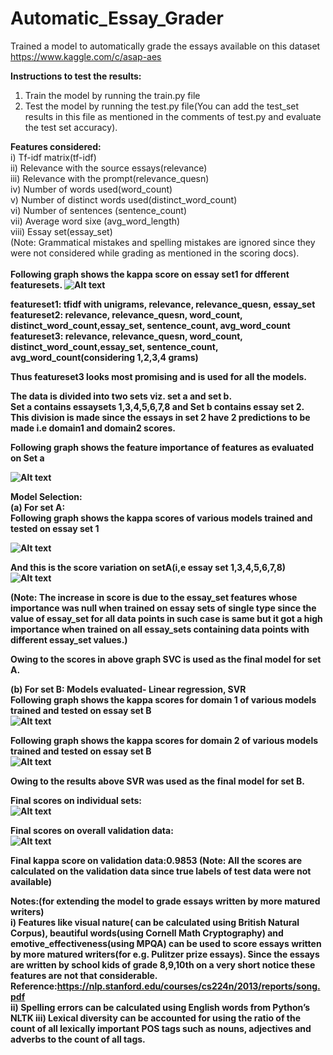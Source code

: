 # Automatic_Essay_Grader

Trained a model to automatically grade the essays available on this dataset
https://www.kaggle.com/c/asap-aes

<b>Instructions to test the results:</b>
1) Train the model by running the train.py file
2) Test the model by running the test.py file(You can add the test_set results in this file as mentioned in the comments of test.py and evaluate the test set accuracy).

<b>Features considered:</b><br>
i) Tf-idf matrix(tf-idf)<br>
ii) Relevance with the source essays(relevance)<br>
iii) Relevance with the prompt(relevance_quesn)<br>
iv) Number of words used(word_count)<br>
v) Number of distinct words used(distinct_word_count)<br>
vi) Number of sentences (sentence_count)<br>
vii) Average word sixe (avg_word_length)<br>
viii) Essay set(essay_set)
<br>
(Note: Grammatical mistakes and spelling mistakes are ignored since they were not considered while grading as mentioned in the scoring docs).
<br><br><b>
Following graph shows the kappa score on essay set1 for dfferent featuresets.
![Alt text](https://github.com/ethicalrushi/automatic_essay_grader/blob/master/featureset_set1.png)

featureset1: tfidf with unigrams, relevance, relevance_quesn, essay_set<br>
featureset2: relevance, relevance_quesn, word_count, distinct_word_count,essay_set, sentence_count, avg_word_count<br>
featureset3: relevance, relevance_quesn, word_count, distinct_word_count,essay_set, sentence_count,                   avg_word_count(considering 1,2,3,4 grams)<br>

Thus featureset3 looks most promising and is used for all the models.<br>

The data is divided into two sets viz. set a and set b.<br>
Set a contains essaysets 1,3,4,5,6,7,8 and Set b contains essay set 2.<br>
This division is made since the essays in set 2 have 2 predictions to be made i.e domain1 and domain2 scores.<br>

<b>Following graph shows the feature importance of features as evaluated on Set a<b><br>

![Alt text](https://github.com/ethicalrushi/automatic_essay_grader/blob/master/feature_importance.png)

<b>Model Selection:</b><br>
<b>(a) For set A:</b>
<br>
Following graph shows the kappa scores of various models trained and tested on essay set 1<br>

![Alt text](https://github.com/ethicalrushi/automatic_essay_grader/blob/master/models_set1.png)

And this is the score variation on setA(i,e essay set 1,3,4,5,6,7,8)
![Alt text](https://github.com/ethicalrushi/automatic_essay_grader/blob/master/models_seta.png)

(Note: The increase in score is due to the essay_set features whose importance was null when trained on essay sets of single type since the value of essay_set for all data points in such case is same but it got a high importance when trained on all essay_sets containing data points with different essay_set values.)

Owing to the scores in above graph <b>SVC is used as the final model for set A.<b>

<b>(b) For set B:</b>
Models evaluated- Linear regression, SVR
<br>
Following graph shows the kappa scores for domain 1 of various models trained and tested on essay set B<br>
![Alt text](https://github.com/ethicalrushi/automatic_essay_grader/blob/master/models_set2_domain1.png)

Following graph shows the kappa scores for domain 2 of various models trained and tested on essay set B<br>
![Alt text](https://github.com/ethicalrushi/automatic_essay_grader/blob/master/models_set2_domain2.png)

Owing to the results above <b>SVR was used as the final model for set B.</b>

<b>Final scores on individual sets:</b><br>
![Alt text](https://github.com/ethicalrushi/automatic_essay_grader/blob/master/different_sets.png)

<b>Final scores on overall validation data:</b><br>
![Alt text](https://github.com/ethicalrushi/automatic_essay_grader/blob/master/final_score.png)

<b>Final kappa score on validation data</b>:0.9853
(Note: All the scores are calculated on the validation data since true labels of test data were not available)

<b>Notes:</b>(for extending the model to grade essays written by more matured writers)<br>
i) Features like visual nature( can be calculated using British Natural Corpus), beautiful words(using Cornell Math Cryptography) and emotive_effectiveness(using MPQA) can be used to score essays written by more matured writers(for e.g. Pulitzer prize essays). Since the essays are written by school kids of grade 8,9,10th on a very short notice these features are not that considerable.<br>
Reference:https://nlp.stanford.edu/courses/cs224n/2013/reports/song.pdf <br>
ii) Spelling errors can be calculated using English words from Python’s NLTK
iii) Lexical diversity can be accounted for using the ratio of the count of all lexically important POS tags such as
nouns, adjectives and adverbs to the count of all tags.<br>




